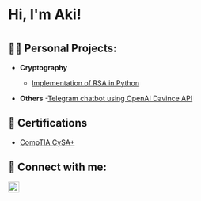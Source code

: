 <h1>Hi, I'm Aki!<h1>
<h2>👨‍💻 Personal Projects:</h2>

- <b>Cryptography</b>
  - [Implementation of RSA in Python](https://github.com/akhkusu/RSA-with-python)
 
- <b>Others</b>
  -[Telegram chatbot using OpenAI Davince API](https://github.com/akhkusu/Akigpt)
 
 


<h2>🧾 Certifications</h2>

- [CompTIA CySA+](https://www.credly.com/earner/earned/badge/a8c4830f-fd53-451f-abdc-5f9e04b6a0ce)

<h2> 🤳 Connect with me:</h2>

[<img align="left" alt="aki | LinkedIn" width="22px" src="https://cdn.jsdelivr.net/npm/simple-icons@v3/icons/linkedin.svg" />][linkedin]



[linkedin]: https://ee.linkedin.com/in/akiha-kusumoto

